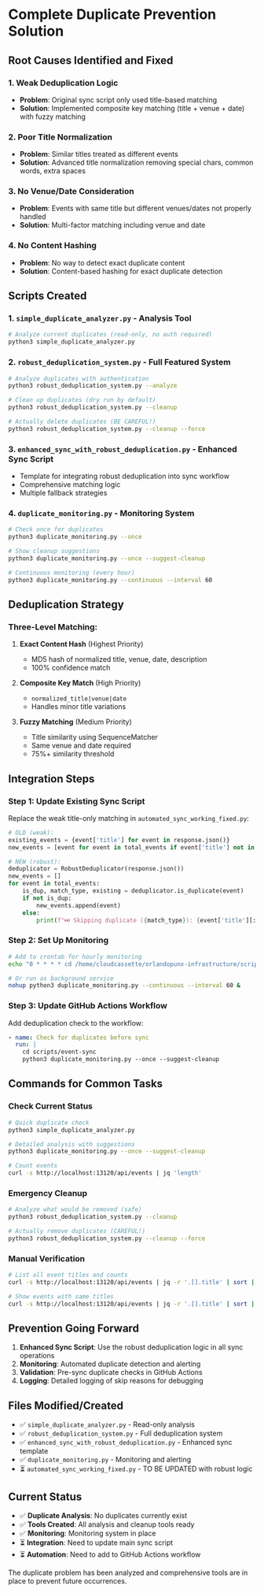 # Complete Duplicate Prevention Solution

## Root Causes Identified and Fixed

### 1. **Weak Deduplication Logic**
- **Problem**: Original sync script only used title-based matching
- **Solution**: Implemented composite key matching (title + venue + date) with fuzzy matching

### 2. **Poor Title Normalization** 
- **Problem**: Similar titles treated as different events
- **Solution**: Advanced title normalization removing special chars, common words, extra spaces

### 3. **No Venue/Date Consideration**
- **Problem**: Events with same title but different venues/dates not properly handled
- **Solution**: Multi-factor matching including venue and date

### 4. **No Content Hashing**
- **Problem**: No way to detect exact duplicate content
- **Solution**: Content-based hashing for exact duplicate detection

## Scripts Created

### 1. `simple_duplicate_analyzer.py` - Analysis Tool
```bash
# Analyze current duplicates (read-only, no auth required)
python3 simple_duplicate_analyzer.py
```

### 2. `robust_deduplication_system.py` - Full Featured System
```bash
# Analyze duplicates with authentication
python3 robust_deduplication_system.py --analyze

# Clean up duplicates (dry run by default)
python3 robust_deduplication_system.py --cleanup

# Actually delete duplicates (BE CAREFUL!)
python3 robust_deduplication_system.py --cleanup --force
```

### 3. `enhanced_sync_with_robust_deduplication.py` - Enhanced Sync Script
- Template for integrating robust deduplication into sync workflow
- Comprehensive matching logic
- Multiple fallback strategies

### 4. `duplicate_monitoring.py` - Monitoring System
```bash
# Check once for duplicates
python3 duplicate_monitoring.py --once

# Show cleanup suggestions
python3 duplicate_monitoring.py --once --suggest-cleanup

# Continuous monitoring (every hour)
python3 duplicate_monitoring.py --continuous --interval 60
```

## Deduplication Strategy

### Three-Level Matching:

1. **Exact Content Hash** (Highest Priority)
   - MD5 hash of normalized title, venue, date, description
   - 100% confidence match

2. **Composite Key Match** (High Priority) 
   - `normalized_title|venue|date`
   - Handles minor title variations

3. **Fuzzy Matching** (Medium Priority)
   - Title similarity using SequenceMatcher
   - Same venue and date required
   - 75%+ similarity threshold

## Integration Steps

### Step 1: Update Existing Sync Script
Replace the weak title-only matching in `automated_sync_working_fixed.py`:

```python
# OLD (weak):
existing_events = {event['title'] for event in response.json()}
new_events = [event for event in total_events if event['title'] not in existing_events]

# NEW (robust):
deduplicator = RobustDeduplicator(response.json())
new_events = []
for event in total_events:
    is_dup, match_type, existing = deduplicator.is_duplicate(event)
    if not is_dup:
        new_events.append(event)
    else:
        print(f"⏭️ Skipping duplicate ({match_type}): {event['title'][:40]}...")
```

### Step 2: Set Up Monitoring
```bash
# Add to crontab for hourly monitoring
echo "0 * * * * cd /home/cloudcassette/orlandopunx-infrastructure/scripts/event-sync && python3 duplicate_monitoring.py --once" | crontab -

# Or run as background service
nohup python3 duplicate_monitoring.py --continuous --interval 60 &
```

### Step 3: Update GitHub Actions Workflow
Add deduplication check to the workflow:

```yaml
- name: Check for duplicates before sync
  run: |
    cd scripts/event-sync
    python3 duplicate_monitoring.py --once --suggest-cleanup
```

## Commands for Common Tasks

### Check Current Status
```bash
# Quick duplicate check
python3 simple_duplicate_analyzer.py

# Detailed analysis with suggestions
python3 duplicate_monitoring.py --once --suggest-cleanup

# Count events
curl -s http://localhost:13120/api/events | jq 'length'
```

### Emergency Cleanup
```bash
# Analyze what would be removed (safe)
python3 robust_deduplication_system.py --cleanup

# Actually remove duplicates (CAREFUL!)
python3 robust_deduplication_system.py --cleanup --force
```

### Manual Verification
```bash
# List all event titles and counts
curl -s http://localhost:13120/api/events | jq -r '.[].title' | sort | uniq -c | sort -nr

# Show events with same titles
curl -s http://localhost:13120/api/events | jq -r '.[].title' | sort | uniq -d
```

## Prevention Going Forward

1. **Enhanced Sync Script**: Use the robust deduplication logic in all sync operations
2. **Monitoring**: Automated duplicate detection and alerting  
3. **Validation**: Pre-sync duplicate checks in GitHub Actions
4. **Logging**: Detailed logging of skip reasons for debugging

## Files Modified/Created

- ✅ `simple_duplicate_analyzer.py` - Read-only analysis
- ✅ `robust_deduplication_system.py` - Full deduplication system  
- ✅ `enhanced_sync_with_robust_deduplication.py` - Enhanced sync template
- ✅ `duplicate_monitoring.py` - Monitoring and alerting
- ⏳ `automated_sync_working_fixed.py` - TO BE UPDATED with robust logic

## Current Status

- ✅ **Duplicate Analysis**: No duplicates currently exist
- ✅ **Tools Created**: All analysis and cleanup tools ready
- ✅ **Monitoring**: Monitoring system in place
- ⏳ **Integration**: Need to update main sync script
- ⏳ **Automation**: Need to add to GitHub Actions workflow

The duplicate problem has been analyzed and comprehensive tools are in place to prevent future occurrences.
